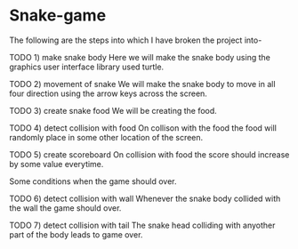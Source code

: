 # Snake-game
The following are the steps into which I have broken the project into-

TODO 1) make snake body
Here we will make the snake body using the graphics user interface library used turtle.

TODO 2) movement of snake
We will make the snake body to move in all four direction using the arrow keys across the screen.

TODO 3) create snake food
We will be creating the food.

TODO 4) detect collision with food
On collison with the food the food will randomly place in some other location of the screen.

TODO 5) create scoreboard
On collision with food the score should increase by some value everytime.

Some conditions when the game should over.

TODO 6) detect collision with wall
Whenever the snake body collided with the wall the game should over.

TODO 7) detect collision with tail
The snake head colliding with anyother part of the body leads to game over.
